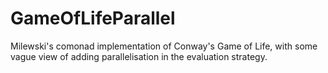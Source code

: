 # GameOfLifeParallel

Milewski's comonad implementation of Conway's Game of Life, with some vague view of adding parallelisation in the evaluation strategy.